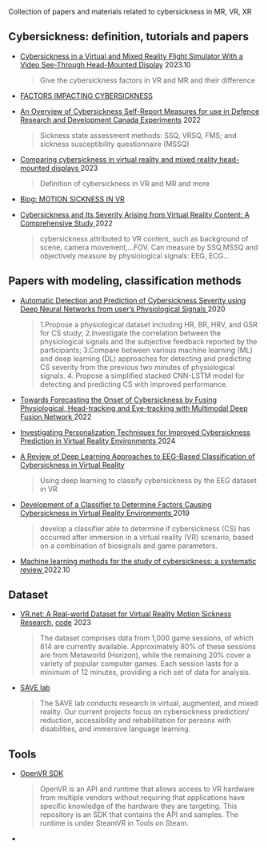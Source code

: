 Collection of papers and materials related to cybersickness in MR, VR, XR

## Cybersickness: definition, tutorials and papers
- [Cybersickness in a Virtual and Mixed Reality Flight Simulator With a Video See-Through Head-Mounted Display](https://www.diva-portal.org/smash/get/diva2:1820233/FULLTEXT01.pdf#page=24.13) 2023.10
  > Give the cybersickness factors in VR and MR and their difference
  
- [FACTORS IMPACTING CYBERSICKNESS](https://lib.iitta.gov.ua/id/eprint/729263/1/TR-HFM-MSG-323-ALL-73-120.pdf)

- [An Overview of Cybersickness Self-Report Measures for use in Defence Research and Development Canada Experiments](https://cradpdf.drdc-rddc.gc.ca/PDFS/unc467/p814963_A1b.pdf) 2022
  > Sickness state assessment methods: SSQ, VRSQ, FMS; and sickness susceptibility questionnaire (MSSQ) 

- [Comparing cybersickness in virtual reality and mixed reality head-mounted displays
](https://www.frontiersin.org/journals/virtual-reality/articles/10.3389/frvir.2023.1130864/full) 2023
  > Definition of cybersickness in VR and MR and more

- [Blog: MOTION SICKNESS IN VR](https://varjo.com/learning-hub/motion-sickness/)

- [Cybersickness and Its Severity Arising from Virtual Reality Content: A Comprehensive Study
](https://www.mdpi.com/1424-8220/22/4/1314) 2022
  > cybersickness attributed to VR content, such as background of scene, camera movement,...FOV. Can measure by SSQ,MSSQ and objectively measure by physiological signals: EEG, ECG...
  
## Papers with modeling, classification methods
- [Automatic Detection and Prediction of Cybersickness Severity using Deep Neural Networks from user’s Physiological Signals
](https://ieeexplore.ieee.org/abstract/document/9284761) 2020
  > 1.Propose a physiological dataset including HR, BR, HRV, and GSR for CS study; 2.Investigate the correlation between the physiological signals and the subjective feedback reported by the participants; 3.Compare between various machine learning (ML) and deep learning (DL) approaches for detecting and predicting CS severity from the previous two minutes of physiological signals. 4. Propose a simplified stacked CNN-LSTM model for detecting and predicting CS with improved performance.

- [Towards Forecasting the Onset of Cybersickness by Fusing Physiological, Head-tracking and Eye-tracking with Multimodal Deep Fusion Network
](https://ieeexplore.ieee.org/document/9995267) 2022

- [Investigating Personalization Techniques for Improved Cybersickness Prediction in Virtual Reality Environments
](https://ieeexplore.ieee.org/document/10458344) 2024

- [A Review of Deep Learning Approaches to EEG-Based Classification of Cybersickness in Virtual Reality
](https://ieeexplore.ieee.org/abstract/document/9319098?casa_token=pjuQAc_vIQUAAAAA:UYcxgig2gQfASqZDPl2sbi554dImmeLGQp16CdHqodDOvWq8clG0Wq4jhxUySUjrmzwd27Q4)
  >Using deep learning to classify cybersickness by the EEG dataset in VR

- [Development of a Classifier to Determine Factors Causing Cybersickness in Virtual Reality Environments
](https://www.liebertpub.com/doi/full/10.1089/g4h.2019.0045?casa_token=TAO74XAApvYAAAAA%3AcnA9r5XDHNGoaj0fina613r8bUnqyEh0Z1OGIO_y84MyGhE-pm5-tzFtmqwGBDBAq1S36Wa0g6Tn) 2019
  > develop a classifier able to determine if cybersickness (CS) has occurred after immersion in a virtual reality (VR) scenario, based on a combination of biosignals and game parameters.

- [Machine learning methods for the study of cybersickness: a systematic review
](https://link.springer.com/article/10.1186/s40708-022-00172-6) 2022.10






## Dataset
- [VR.net: A Real-world Dataset for Virtual Reality Motion Sickness Research](https://arxiv.org/pdf/2306.03381v1), [code](https://github.com/augmented-human-lab/vr-motion-sickness-modelling) 2023
  > The dataset comprises data from 1,000 game sessions, of which 814 are currently available. Approximately 80% of these sessions are from Metaworld (Horizon), while the remaining 20% cover a variety of popular computer games. Each session lasts for a minimum of 12 minutes, providing a rich set of data for analysis. 

- [SAVE lab](https://sites.google.com/view/savelab/research)
  > The SAVE lab conducts research in virtual, augmented, and mixed reality. Our current projects focus on cybersickness prediction/ reduction, accessibility and rehabilitation for persons with disabilities, and immersive language learning.




## Tools
- [OpenVR SDK](https://github.com/ValveSoftware/openvr)
  > OpenVR is an API and runtime that allows access to VR hardware from multiple vendors without requiring that applications have specific knowledge of the hardware they are targeting. This repository is an SDK that contains the API and samples. The runtime is under SteamVR in Tools on Steam.

- 



